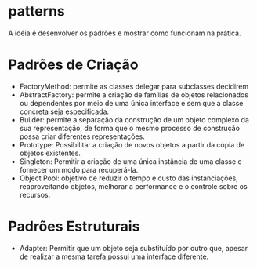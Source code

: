patterns
========

A idéia é desenvolver os padrões e mostrar como funcionam na prática.

Padrões de Criação
===

- FactoryMethod: permite as classes delegar para subclasses decidirem
- AbstractFactory: permite a criação de famílias de objetos relacionados ou dependentes por meio de uma única interface e sem que a classe concreta seja especificada.
- Builder: permite a separação da construção de um objeto complexo da sua representação, de forma que o mesmo processo de construção possa criar diferentes representações.
- Prototype: Possibilitar a criação de novos objetos a partir da cópia de objetos existentes.
- Singleton: Permitir a criação de uma única instância de uma classe e fornecer um modo para recuperá-la.
- Object Pool: objetivo de reduzir o tempo e custo das instanciações, reaproveitando objetos, melhorar a performance e o controle sobre os recursos.

Padrões Estruturais
===

- Adapter: Permitir que um objeto seja substituído por outro que, apesar de realizar a mesma tarefa,possui uma interface diferente.

